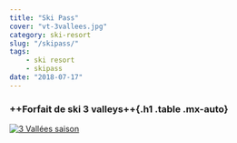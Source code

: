 ```yaml
---
title: "Ski Pass"
cover: "vt-3vallees.jpg"
category: ski-resort
slug: "/skipass/"
tags:
    - ski resort
    - skipass
date: "2018-07-17"
---
```


### ++Forfait de ski 3 valleys++{.h1 .table .mx-auto}

[![3 Vallées saison](/dist/3vallees_saison2017.jpg)](/dist/3vallees_saison2017.jpg)